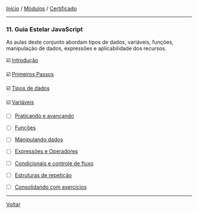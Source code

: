 [Início](https://github.com/Thalyalm/rocketseat-trilha-fundamentar) /
[Módulos](https://github.com/Thalyalm/rocketseat-trilha-fundamentar/tree/main/modulos/readme.md) /
[Certificado](https://github.com/Thalyalm/rocketseat-trilha-fundamentar/tree/main/certificado)

---

### 11. Guia Estelar JavaScript

As aulas deste conjunto abordam tipos de dados, variáveis, funções, manipulação de dados, expressões e aplicabilidade dos recursos.

:ballot_box_with_check: [Introdução](/modulos/guia-estelar-javascript/introducao/readme.md)

:ballot_box_with_check: [Primeiros Passos](/modulos/guia-estelar-javascript/primeiros-passos/readme.md)

:ballot_box_with_check: [Tipos de dados](/modulos/guia-estelar-javascript/tipos-de-dados/readme.md)

:ballot_box_with_check: [Variáveis](/modulos/guia-estelar-javascript/variaveis/readme.md)

- [ ] [Praticando e avançando](/modulos/guia-estelar-javascript/praticando-e-avancando/readme.md)

- [ ] [Funções](/modulos/guia-estelar-javascript/funcoes/readme.md)

- [ ] [Manipulando dados](/modulos/guia-estelar-javascript/manipulando-dados/readme.md)

- [ ] [Expressões e Operadores](/modulos/guia-estelar-javascript/expressoes-e-operadores/readme.md)

- [ ] [Condicionais e controle de fluxo](/modulos/guia-estelar-javascript/condicionais-e-controle-de-fluxo/readme.md)

- [ ] [Estruturas de repetição](/modulos/guia-estelar-javascript/estruturas-de-repeticao/readme.md)

- [ ] [Consolidando com exercícios](/modulos/guia-estelar-javascript/consolidando-com-exercicios/readme.md)

---

[Voltar](/modulos/readme.md)